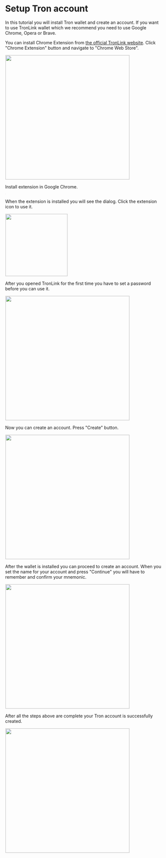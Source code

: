 # Setup Tron account

In this tutorial you will install Tron wallet and create an account. If you want to use TronLink wallet which we recommend you need to use Google Chrome, Opera or Brave.

You can install Chrome Extension from [the official TronLink website](https://www.tronlink.org/). Click "Chrome Extension" button and navigate to "Chrome Web Store".

<img src="https://raw.githubusercontent.com/Kuzirashi/gw-gitcoin-instruction/master/src/images/tronlink-landing.png" alt="" style="border: 1px solid #eeeeee; width: 400px" />

Install extension in Google Chrome.

<img src="https://raw.githubusercontent.com/Kuzirashi/gw-gitcoin-instruction/master/src/images/tronlink-add-extension.png" alt="" style="border: 1px solid #eeeeee;" />

When the extension is installed you will see the dialog. Click the extension icon to use it.

<img src="https://raw.githubusercontent.com/Kuzirashi/gw-gitcoin-instruction/master/src/images/tronlink-added.png" alt="" style="border: 1px solid #eeeeee; height: 200px" />

After you opened TronLink for the first time you have to set a password before you can use it.

<img src="https://raw.githubusercontent.com/Kuzirashi/gw-gitcoin-instruction/master/src/images/tronlink-set-pw.png" alt="" style="border: 1px solid #eeeeee; height: 400px" />

Now you can create an account. Press "Create" button.

<img src="https://raw.githubusercontent.com/Kuzirashi/gw-gitcoin-instruction/master/src/images/tronlink-create.png" alt="" style="border: 1px solid #eeeeee;height: 400px" />

After the wallet is installed you can proceed to create an account. When you set the name for your account and press "Continue" you will have to remember and confirm your mnemonic.

<img src="https://raw.githubusercontent.com/Kuzirashi/gw-gitcoin-instruction/master/src/images/tronlink-your-acc.png" alt="" style="border: 1px solid #eeeeee; height: 400px;" />

After all the steps above are complete your Tron account is successfully created.

<img src="https://raw.githubusercontent.com/Kuzirashi/gw-gitcoin-instruction/master/src/images/tronlink-your-account.png" alt="" style="border: 1px solid #eeeeee; height: 400px;" />